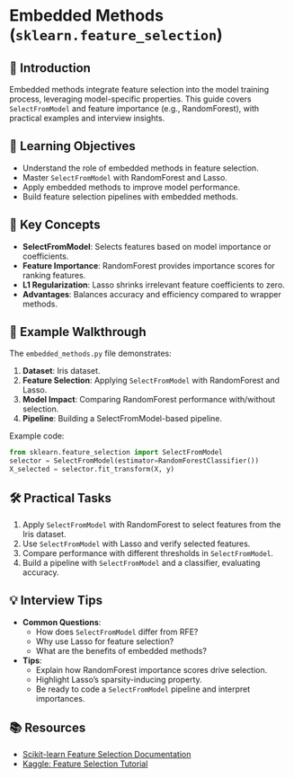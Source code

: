 # Embedded Methods (`sklearn.feature_selection`)

## 📖 Introduction
Embedded methods integrate feature selection into the model training process, leveraging model-specific properties. This guide covers `SelectFromModel` and feature importance (e.g., RandomForest), with practical examples and interview insights.

## 🎯 Learning Objectives
- Understand the role of embedded methods in feature selection.
- Master `SelectFromModel` with RandomForest and Lasso.
- Apply embedded methods to improve model performance.
- Build feature selection pipelines with embedded methods.

## 🔑 Key Concepts
- **SelectFromModel**: Selects features based on model importance or coefficients.
- **Feature Importance**: RandomForest provides importance scores for ranking features.
- **L1 Regularization**: Lasso shrinks irrelevant feature coefficients to zero.
- **Advantages**: Balances accuracy and efficiency compared to wrapper methods.

## 📝 Example Walkthrough
The `embedded_methods.py` file demonstrates:
1. **Dataset**: Iris dataset.
2. **Feature Selection**: Applying `SelectFromModel` with RandomForest and Lasso.
3. **Model Impact**: Comparing RandomForest performance with/without selection.
4. **Pipeline**: Building a SelectFromModel-based pipeline.

Example code:
```python
from sklearn.feature_selection import SelectFromModel
selector = SelectFromModel(estimator=RandomForestClassifier())
X_selected = selector.fit_transform(X, y)
```

## 🛠️ Practical Tasks
1. Apply `SelectFromModel` with RandomForest to select features from the Iris dataset.
2. Use `SelectFromModel` with Lasso and verify selected features.
3. Compare performance with different thresholds in `SelectFromModel`.
4. Build a pipeline with `SelectFromModel` and a classifier, evaluating accuracy.

## 💡 Interview Tips
- **Common Questions**:
  - How does `SelectFromModel` differ from RFE?
  - Why use Lasso for feature selection?
  - What are the benefits of embedded methods?
- **Tips**:
  - Explain how RandomForest importance scores drive selection.
  - Highlight Lasso’s sparsity-inducing property.
  - Be ready to code a `SelectFromModel` pipeline and interpret importances.

## 📚 Resources
- [Scikit-learn Feature Selection Documentation](https://scikit-learn.org/stable/modules/feature_selection.html)
- [Kaggle: Feature Selection Tutorial](https://www.kaggle.com/learn/feature-engineering)